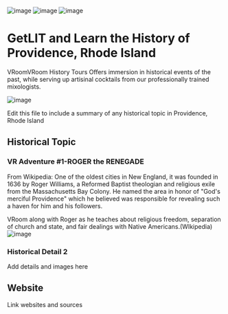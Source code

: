 ![image](https://user-images.githubusercontent.com/9092781/236924870-593c5079-bf6a-4bad-8907-8f4b6a0248c4.png)
![image](https://user-images.githubusercontent.com/9092781/236925390-d82dfc68-933f-4f3f-b6c4-d61de2dbf3ec.png)
![image](https://user-images.githubusercontent.com/9092781/236924870-593c5079-bf6a-4bad-8907-8f4b6a0248c4.png)


# GetLIT and Learn the History of Providence, Rhode Island
VRoomVRoom History Tours Offers immersion in historical events of the past, while serving up artisinal cocktails from our professionally trained mixologists.

![image](https://user-images.githubusercontent.com/9092781/236925623-29e6df3a-a33c-4f65-bdbe-80a4885fb4b3.png)



Edit this file to include a summary of any historical topic in Providence, Rhode Island

## Historical Topic

### VR Adventure #1-ROGER the RENEGADE
From Wikipedia: One of the oldest cities in New England, it was founded in 1636 by Roger Williams, a Reformed Baptist theologian and religious exile from the Massachusetts Bay Colony. He named the area in honor of "God's merciful Providence" which he believed was responsible for revealing such a haven for him and his followers.

VRoom along with Roger as he teaches about religious freedom, separation of church and state, and fair dealings with Native Americans.(WIkipedia)
![image](https://user-images.githubusercontent.com/132677653/236925548-2bab7a9a-7001-4fff-947c-cbe311a207d7.png)


### Historical Detail 2
Add details and images here

## Website

Link websites and sources
